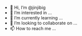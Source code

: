 - 👋 Hi, I’m @jinjibig
- 👀 I’m interested in ...
- 🌱 I’m currently learning ...
- 💞️ I’m looking to collaborate on ...
- 📫 How to reach me ...

<!---
jinjibig/jinjibig is a ✨ special ✨ repository because its `README.md` (this file) appears on your GitHub profile.
You can click the Preview link to take a look at your changes.
--->
